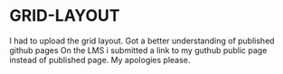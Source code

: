 # GRID-LAYOUT
I had to upload the grid layout. Got a better understanding of published github pages
On the LMS i submitted a link to my guthub public page instead of published page. My apologies please.
